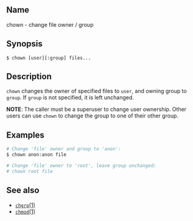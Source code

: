 ## Name

chown - change file owner / group

## Synopsis

```**sh
$ chown [user][:group] files...
```

## Description

`chown` changes the owner of specified files to `user`, and owning group to `group`. If `group` is not specified, it is left unchanged.

**NOTE**: The caller must be a superuser to change user ownership. Other users can use `chown` to change the group to one of their other
group.

## Examples

```sh
# Change 'file' owner and group to 'anon':
$ chown anon:anon file

# Change 'file' owner to 'root', leave group unchanged:
# chown root file
```

## See also

* [`chgrp`(1)](chgrp.md)
* [`chmod`(1)](chmod.md)
